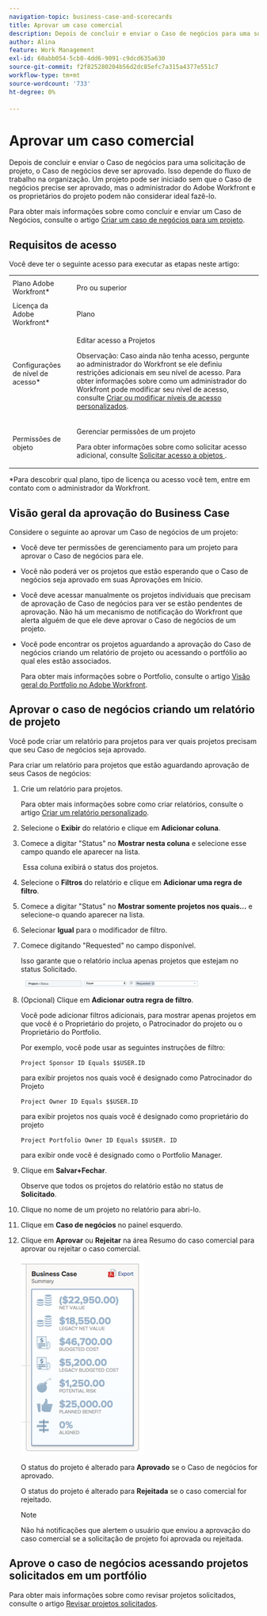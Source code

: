 ```yaml
---
navigation-topic: business-case-and-scorecards
title: Aprovar um caso comercial
description: Depois de concluir e enviar o Caso de negócios para uma solicitação de projeto, o Caso de negócios deve ser aprovado. Isso depende do fluxo de trabalho na organização. Um projeto pode ser iniciado sem que o Caso de negócios precise ser aprovado, mas o administrador do Adobe Workfront e os proprietários do projeto podem não considerar ideal fazê-lo.
author: Alina
feature: Work Management
exl-id: 60abb054-5cb0-4dd6-9091-c9dcd635a630
source-git-commit: f2f825280204b56d2dc85efc7a315a4377e551c7
workflow-type: tm+mt
source-wordcount: '733'
ht-degree: 0%

---
```


# Aprovar um caso comercial

Depois de concluir e enviar o Caso de negócios para uma solicitação de projeto, o Caso de negócios deve ser aprovado. Isso depende do fluxo de trabalho na organização. Um projeto pode ser iniciado sem que o Caso de negócios precise ser aprovado, mas o administrador do Adobe Workfront e os proprietários do projeto podem não considerar ideal fazê-lo. 

Para obter mais informações sobre como concluir e enviar um Caso de Negócios, consulte o artigo [Criar um caso de negócios para um projeto](../../../manage-work/projects/define-a-business-case/create-business-case.md).

## Requisitos de acesso

Você deve ter o seguinte acesso para executar as etapas neste artigo:

<table style="table-layout:auto"> 
 <col> 
 <col> 
 <tbody> 
  <tr> 
   <td role="rowheader">Plano Adobe Workfront*</td> 
   <td> <p>Pro ou superior</p> </td> 
  </tr> 
  <tr> 
   <td role="rowheader">Licença da Adobe Workfront*</td> 
   <td> <p>Plano </p> </td> 
  </tr> 
  <tr> 
   <td role="rowheader">Configurações de nível de acesso*</td> 
   <td> <p>Editar acesso a Projetos</p> <p>Observação: Caso ainda não tenha acesso, pergunte ao administrador do Workfront se ele definiu restrições adicionais em seu nível de acesso. Para obter informações sobre como um administrador do Workfront pode modificar seu nível de acesso, consulte <a href="../../../administration-and-setup/add-users/configure-and-grant-access/create-modify-access-levels.md" class="MCXref xref">Criar ou modificar níveis de acesso personalizados</a>.</p> </td> 
  </tr> 
  <tr> 
   <td role="rowheader">Permissões de objeto</td> 
   <td> <p>Gerenciar permissões de um projeto</p> <p>Para obter informações sobre como solicitar acesso adicional, consulte <a href="../../../workfront-basics/grant-and-request-access-to-objects/request-access.md" class="MCXref xref">Solicitar acesso a objetos </a>.</p> </td> 
  </tr> 
 </tbody> 
</table>

&#42;Para descobrir qual plano, tipo de licença ou acesso você tem, entre em contato com o administrador da Workfront.

## Visão geral da aprovação do Business Case

Considere o seguinte ao aprovar um Caso de negócios de um projeto:

* Você deve ter permissões de gerenciamento para um projeto para aprovar o Caso de negócios para ele. 
* Você não poderá ver os projetos que estão esperando que o Caso de negócios seja aprovado em suas Aprovações em Início.
* Você deve acessar manualmente os projetos individuais que precisam de aprovação de Caso de negócios para ver se estão pendentes de aprovação. Não há um mecanismo de notificação do Workfront que alerta alguém de que ele deve aprovar o Caso de negócios de um projeto.
* Você pode encontrar os projetos aguardando a aprovação do Caso de negócios criando um relatório de projeto ou acessando o portfólio ao qual eles estão associados. 

   Para obter mais informações sobre o Portfolio, consulte o artigo [Visão geral do Portfolio no Adobe Workfront](../../../manage-work/portfolios/portfolios-overview/portfolio-overview.md).

## Aprovar o caso de negócios criando um relatório de projeto

Você pode criar um relatório para projetos para ver quais projetos precisam que seu Caso de negócios seja aprovado. 

Para criar um relatório para projetos que estão aguardando aprovação de seus Casos de negócios:

1. Crie um relatório para projetos.

   Para obter mais informações sobre como criar relatórios, consulte o artigo [Criar um relatório personalizado](../../../reports-and-dashboards/reports/creating-and-managing-reports/create-custom-report.md).

1. Selecione o **Exibir** do relatório e clique em **Adicionar coluna**.

1. Comece a digitar &quot;Status&quot; no **Mostrar nesta coluna** e selecione esse campo quando ele aparecer na lista.

    Essa coluna exibirá o status dos projetos.

1. Selecione o **Filtros** do relatório e clique em **Adicionar uma regra de filtro**.

1. Comece a digitar &quot;Status&quot; no **Mostrar somente projetos nos quais...** e selecione-o quando aparecer na lista.
1. Selecionar **Igual** para o modificador de filtro.
1. Comece digitando &quot;Requested&quot; no campo disponível. 

   Isso garante que o relatório inclua apenas projetos que estejam no status Solicitado.

     ![requested_projects_filter.png](assets/requested-projects-filter-350x14.png)

1. (Opcional) Clique em **Adicionar outra regra de filtro**.

   Você pode adicionar filtros adicionais, para mostrar apenas projetos em que você é o Proprietário do projeto, o Patrocinador do projeto ou o Proprietário do Portfolio.

   Por exemplo, você pode usar as seguintes instruções de filtro: 

   ```
   Project Sponsor ID Equals $$USER.ID
   ```

   para exibir projetos nos quais você é designado como Patrocinador do Projeto

   ```
   Project Owner ID Equals $$USER.ID
   ```

   para exibir projetos nos quais você é designado como proprietário do projeto

   ```
   Project Portfolio Owner ID Equals $$USER. ID
   ```

   para exibir onde você é designado como o Portfolio Manager. 

1. Clique em **Salvar+Fechar**.

   Observe que todos os projetos do relatório estão no status de **Solicitado**.

1. Clique no nome de um projeto no relatório para abri-lo.
1. Clique em **Caso de negócios** no painel esquerdo.
1. Clique em **Aprovar** ou **Rejeitar** na área Resumo do caso comercial para aprovar ou rejeitar o caso comercial. 

   ![](assets/business-case-summary-with-rp-information--1-.png)

   O status do projeto é alterado para **Aprovado** se o Caso de negócios for aprovado.

   O status do projeto é alterado para **Rejeitada** se o caso comercial for rejeitado.

   >[!NOTE]
   >
   >Não há notificações que alertem o usuário que enviou a aprovação do caso comercial se a solicitação de projeto foi aprovada ou rejeitada.

## Aprove o caso de negócios acessando projetos solicitados em um portfólio

Para obter mais informações sobre como revisar projetos solicitados, consulte o artigo [Revisar projetos solicitados](../../../manage-work/portfolios/create-and-manage-portfolios/review-requested-projects.md).
